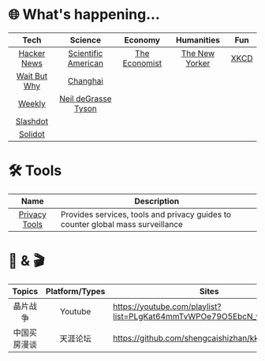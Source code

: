 # :globe_with_meridians: What's happening...
| Tech | Science | Economy | Humanities | Fun |
| :---: | :---: | :---: | :---: | :---: |
| [Hacker News](https://news.ycombinator.com/) | [Scientific American](https://www.scientificamerican.com/) | [The Economist](https://www.economist.com/) | [The New Yorker](https://www.newyorker.com/) | [XKCD](https://xkcd.com/) |
| [Wait But Why](https://waitbutwhy.com/homepage) | [Changhai](https://changhai.org/) | | | |
| [Weekly](https://github.com/ruanyf/weekly) | [Neil deGrasse Tyson](https://neildegrassetyson.com/) | | | |
| [Slashdot](https://slashdot.org/) | | | | |
| [Solidot](https://www.solidot.org/) | | | | |

# :hammer_and_wrench: Tools
| Name | Description |
| :---: | --- |
| [Privacy Tools](https://www.privacytools.io/) | Provides services, tools  and privacy guides to counter global mass surveillance |

# :book: & :clapper: 
| Topics | Platform/Types | Sites | Author |
| :---: | :---: | --- | :---: |
| 晶片战争 | Youtube | https://youtube.com/playlist?list=PLgKat64mmTvWPOe79O5EbcN_yg3g9UHmF | 李天豪 |
| 中国买房漫谈 | 天涯论坛 | https://github.com/shengcaishizhan/kkndme_tianya | kkndme |


